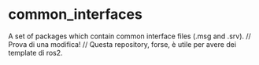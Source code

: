 # common_interfaces
A set of packages which contain common interface files (.msg and .srv). //
Prova di una modifica! //
Questa repository, forse, è utile per avere dei template di ros2.
